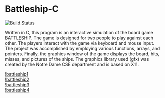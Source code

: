 # Battleship-C

[![Build Status](https://travis-ci.org/willmarkley/Battleship.svg?branch=master)](https://travis-ci.org/willmarkley/Battleship)  

Written in C, this program is an interactive simulation of the board game BATTLESHIP. The game is designed for two people to play against each other. The players interact with the game via keyboard and mouse input. The project was accomplished by employing various functions, arrays, and pointers. Finally, the graphics window of the game displays the board, hits, misses, and pictures of the ships. The graphics library used (gfx) was created by the Notre Dame CSE department and is based on X11.

[!battleship1](https://raw.githubusercontent.com/willmarkley/willmarkley.com/master/img/battleship1.png)  
[!battleship2](https://raw.githubusercontent.com/willmarkley/willmarkley.com/master/img/battleship2.png)  
[!battleship3](https://raw.githubusercontent.com/willmarkley/willmarkley.com/master/img/battleship3.png)  
[!battleship4](https://raw.githubusercontent.com/willmarkley/willmarkley.com/master/img/battleship4.png)  
